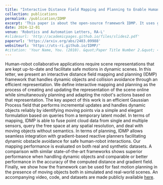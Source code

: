 ```yaml
---
title: "Interactive Distance Field Mapping and Planning to Enable Human-Robot Collaboration"
collection: publications
permalink: /publication/IDMP
excerpt: 'This paper is about the open-source framework IDMP. It uses gaussian processes to create continuous and differentiable distance fields.'
date: 2024-12-01
venue: 'Robotics and Automation Letters, RA-L'
#slidesurl: 'http://academicpages.github.io/files/slides2.pdf'
paperurl: 'https://arxiv.org/abs/2403.09988'
websiteurl: 'https://uts-ri.github.io/IDMP/' 
#citation: 'Your Name, You. (2010). &quot;Paper Title Number 2.&quot; <i>Journal 1</i>. 1(2).'
---
```


Human-robot collaborative applications require scene representations that are kept up-to-date and facilitate safe motions in dynamic scenes. In this letter, we present an interactive distance field mapping and planning (IDMP) framework that handles dynamic objects and collision avoidance through an efficient representation. We define interactive mapping and planning as the process of creating and updating the representation of the scene online while simultaneously planning and adapting the robot's actions based on that representation. The key aspect of this work is an efficient Gaussian Process field that performs incremental updates and handles dynamic objects reliably by identifying moving points via a simple and elegant formulation based on queries from a temporary latent model. In terms of mapping, IDMP is able to fuse point cloud data from single and multiple sensors, query the free space at any spatial resolution, and deal with moving objects without semantics. In terms of planning, IDMP allows seamless integration with gradient-based reactive planners facilitating dynamic obstacle avoidance for safe human-robot interactions. Our mapping performance is evaluated on both real and synthetic datasets. A comparison with similar state-of-the-art frameworks shows superior performance when handling dynamic objects and comparable or better performance in the accuracy of the computed distance and gradient field. Finally, we show how the framework can be used for fast motion planning in the presence of moving objects both in simulated and real-world scenes. An accompanying video, code, and datasets are made publicly available [here](https://uts-ri.github.io/IDMP/).
